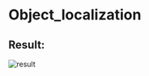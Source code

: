# Object_localization

## Result:
![result](https://github.com/TechnicolorGUO/Object_localization/assets/135151549/d955af0d-119a-435a-9a0f-c5e7a0882136)
